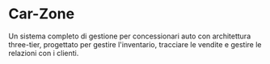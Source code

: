 # Car-Zone
Un sistema completo di gestione per concessionari auto con architettura three-tier, progettato per gestire l'inventario, tracciare le vendite e gestire le relazioni con i clienti.
